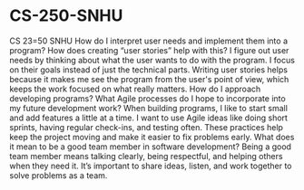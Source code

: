 # CS-250-SNHU
CS 23=50 SNHU
How do I interpret user needs and implement them into a program? How does creating “user stories” help with this?
I figure out user needs by thinking about what the user wants to do with the program. I focus on their goals instead of just the technical parts. Writing user stories helps because it makes me see the program from the user's point of view, which keeps the work focused on what really matters.
How do I approach developing programs? What Agile processes do I hope to incorporate into my future development work?
When building programs, I like to start small and add features a little at a time. I want to use Agile ideas like doing short sprints, having regular check-ins, and testing often. These practices help keep the project moving and make it easier to fix problems early.
What does it mean to be a good team member in software development?
Being a good team member means talking clearly, being respectful, and helping others when they need it. It’s important to share ideas, listen, and work together to solve problems as a team.
